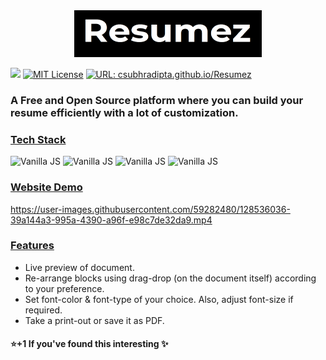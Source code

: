 <div style="text-align:center"><img src="assets/resumez.png" /></div>

[![](https://img.shields.io/badge/Author-SUBHRADIPTA%20CHOUDHURY-blue?style=flat-square&logo=appveyor)](https://bit.ly/csubhradipta) [![MIT License](https://img.shields.io/badge/License-MIT-brightgreen?style=flat-square)](https://choosealicense.com/licenses/mit/)  [![URL: csubhradipta.github.io/Resumez](https://img.shields.io/badge/URL-csubhradipta.github.io/Resumez-red?style=flat-square)](https://csubhradipta.github.io/Resumez)


### A Free and Open Source platform where you can build your resume efficiently with a lot of customization.
  
    
### <u>Tech Stack</u>
![Vanilla JS](https://img.shields.io/badge/HTML-red?style=for-the-badge) ![Vanilla JS](https://img.shields.io/badge/CSS-blue?style=for-the-badge)   ![Vanilla JS](https://img.shields.io/badge/Javascript-yellow?style=for-the-badge) ![Vanilla JS](https://img.shields.io/badge/Bootstrap-purple?style=for-the-badge)

### <u>Website Demo</u>
https://user-images.githubusercontent.com/59282480/128536036-39a144a3-995a-4390-a96f-e98c7de32da9.mp4
  
### <u>Features</u>
 - Live preview of document.
 - Re-arrange blocks using drag-drop (on the document itself) according to your preference.
 - Set font-color & font-type of your choice. Also, adjust font-size if required.
 - Take a print-out or save it as PDF.
 

#### :star:+1 If you've found this interesting :sparkles:
